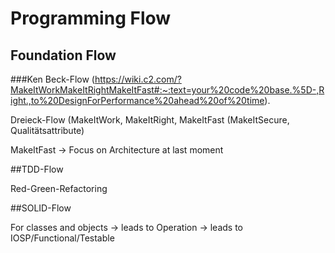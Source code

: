 # Programming Flow

## Foundation Flow

###Ken Beck-Flow (https://wiki.c2.com/?MakeItWorkMakeItRightMakeItFast#:~:text=your%20code%20base.%5D-,Right.,to%20DesignForPerformance%20ahead%20of%20time).

Dreieck-Flow (MakeItWork, MakeItRight, MakeItFast (MakeItSecure, Qualitätsattribute)

MakeItFast -> Focus on Architecture at last moment

##TDD-Flow

Red-Green-Refactoring

##SOLID-Flow

For classes and objects -> leads to Operation -> leads to IOSP/Functional/Testable

